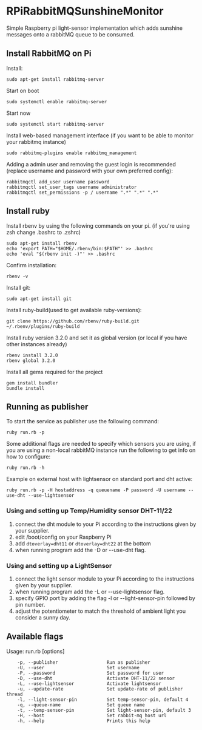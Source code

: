 # RPiRabbitMQSunshineMonitor
Simple Raspberry pi light-sensor implementation which adds sunshine messages onto a rabbitMQ queue to be consumed.

## Install RabbitMQ on Pi
Install:
```
sudo apt-get install rabbitmq-server
```
Start on boot
```
sudo systemctl enable rabbitmq-server
```
Start now
```
sudo systemctl start rabbitmq-server
```
Install web-based management interface (if you want to be able to monitor your rabbitmq instance)
```
sudo rabbitmq-plugins enable rabbitmq_management
```
Adding a admin user and removing the guest login is recommended (replace username and password with your own preferred config):
```
rabbitmqctl add_user username password
rabbitmqctl set_user_tags username administrator
rabbitmqctl set_permissions -p / username ".*" ".*" ".*"
```

## Install ruby

Install rbenv by using the following commands on your pi. (if you're using zsh change .bashrc to .zshrc)
```
sudo apt-get install rbenv
echo 'export PATH="$HOME/.rbenv/bin:$PATH"' >> .bashrc
echo 'eval "$(rbenv init -)"' >> .bashrc
```
Confirm installation:
```
rbenv -v
```
Install git:
```
sudo apt-get install git
```
Install ruby-build(used to get available ruby-versions):
```
git clone https://github.com/rbenv/ruby-build.git ~/.rbenv/plugins/ruby-build
```
Install ruby version 3.2.0 and set it as global version (or local if you have other instances already)
```
rbenv install 3.2.0
rbenv global 3.2.0
```
Install all gems required for the project
```
gem install bundler
bundle install
```

## Running as publisher
To start the service as publisher use the following command:
```
ruby run.rb -p
```
Some additional flags are needed to specify which sensors you are using, if you are using
a non-local rabbitMQ instance run the following to get info on how to configure:
```
ruby run.rb -h
```
Example on external host with lightsensor on standard port and dht active:
```
ruby run.rb -p -H hostaddress -q queuename -P password -U username --use-dht --use-lightsensor
```

### Using and setting up Temp/Humidity sensor DHT-11/22
1. connect the dht module to your Pi according to the instructions given by your supplier.
1. edit /boot/config on your Raspberry Pi
1. add `dtoverlay=dht11` or `dtoverlay=dht22` at the bottom
1. when running program add the -D or --use-dht flag.

### Using and setting up a LightSensor
1. connect the light sensor module to your Pi according to the instructions given by your supplier.
1. when running program add the -L or --use-lightsensor flag.
1. specify GPIO port by adding the flag -l or --light-sensor-pin followed by pin number.
1. adjust the potentiometer to match the threshold of ambient light you consider a sunny day.


## Available flags
Usage: run.rb [options]
```
    -p, --publisher                  Run as publisher
    -U, --user                       Set username
    -P, --password                   Set password for user
    -D, --use-dht                    Activate DHT-11/22 sensor
    -L, --use-lightsensor            Activate lightsensor
    -u, --update-rate                Set update-rate of publisher thread
    -l, --light-sensor-pin           Set temp-sensor-pin, default 4
    -q, --queue-name                 Set queue name
    -t, --temp-sensor-pin            Set light-sensor-pin, default 3
    -H, --host                       Set rabbit-mq host url
    -h, --help                       Prints this help
```
